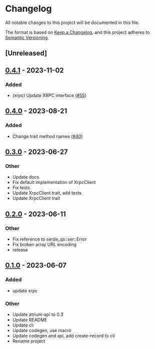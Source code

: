 # Changelog
All notable changes to this project will be documented in this file.

The format is based on [Keep a Changelog](https://keepachangelog.com/en/1.0.0/),
and this project adheres to [Semantic Versioning](https://semver.org/spec/v2.0.0.html).

## [Unreleased]

## [0.4.1](https://github.com/sugyan/atrium/compare/atrium-xrpc-v0.4.0...atrium-xrpc-v0.4.1) - 2023-11-02

### Added
- *(xrpc)* Update XRPC interface ([#55](https://github.com/sugyan/atrium/pull/55))

## [0.4.0](https://github.com/sugyan/atrium/compare/atrium-xrpc-v0.3.0...atrium-xrpc-v0.4.0) - 2023-08-21

### Added
- Change trait method names ([#40](https://github.com/sugyan/atrium/pull/40))

## [0.3.0](https://github.com/sugyan/atrium/compare/atrium-xrpc-v0.2.0...atrium-xrpc-v0.3.0) - 2023-06-27

### Other
- Update docs
- Fix default implementation of XrpcClient
- Fix tests
- Update XrpcClient trait, add tests
- Update XrpcClient trait

## [0.2.0](https://github.com/sugyan/atrium/compare/atrium-xrpc-v0.1.0...atrium-xrpc-v0.2.0) - 2023-06-11

### Other
- Fix reference to serde_qs::ser::Error
- Fix broken array URL encoding
- release

## [0.1.0](https://github.com/sugyan/atrium/releases/tag/atrium-xrpc-v0.1.0) - 2023-06-07

### Added
- update xrpc

### Other
- Update atrium-api to 0.3
- Update README
- Update cli
- Update codegen, use macro
- Update codegen and api, add create-record to cli
- Rename project
